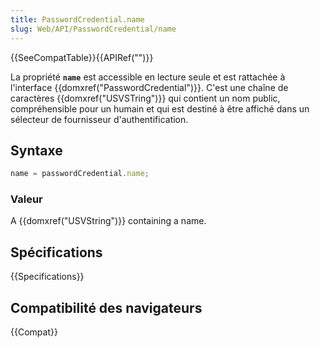 ```yaml
---
title: PasswordCredential.name
slug: Web/API/PasswordCredential/name
---
```


{{SeeCompatTable}}{{APIRef("")}}

La propriété **`name`** est accessible en lecture seule et est rattachée à l'interface {{domxref("PasswordCredential")}}. C'est une chaîne de caractères {{domxref("USVSTring")}} qui contient un nom public, compréhensible pour un humain et qui est destiné à être affiché dans un sélecteur de fournisseur d'authentification.

## Syntaxe

```js
name = passwordCredential.name;
```

### Valeur

A {{domxref("USVString")}} containing a name.

## Spécifications

{{Specifications}}

## Compatibilité des navigateurs

{{Compat}}
